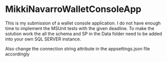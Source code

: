 # MikkiNavarroWalletConsoleApp

This is my submission of a wallet console application. I do not have enough time to implement the MSUnit tests with the given deadline. 
To make the solution work the all the schema and SP in the Data folder need to be added into your own SQL SERVER instance.

Also change the connection string attribute in the appsettings.json file accordingly
